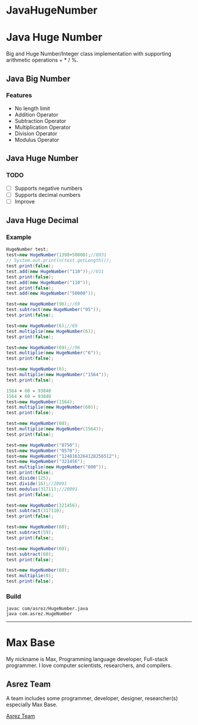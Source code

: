 # JavaHugeNumber

# Java Huge Number

Big and Huge Number/Integer class implementation with supporting arithmetic operations + * / %.

## Java Big Number

### Features

- No length limit
- Addition Operator
- Subtraction Operator
- Multiplication Operator
- Division Operator
- Modulus Operator

## Java Huge Number

### TODO

- [ ] Supports negative numbers
- [ ] Supports decimal numbers
- [ ] Improve

## Java Huge Decimal

### Example

```java
HugeNumber test;
test=new HugeNumber(1398+50000);//8931
// System.out.println(test.getLength());
test.print(false);
test.add(new HugeNumber("110"));//011
test.print(false);
test.add(new HugeNumber("110"));
test.print(false);
test.add(new HugeNumber("50000"));

test=new HugeNumber(96);//69
test.subtract(new HugeNumber("95"));
test.print(false);

test=new HugeNumber(6);//69
test.multiplie(new HugeNumber(6));
test.print(false);

test=new HugeNumber(69);//96
test.multiplie(new HugeNumber("6"));
test.print(false);

test=new HugeNumber(6);
test.multiplie(new HugeNumber("1564"));
test.print(false);

1564 × 60 = 93840
1564 × 60 = 93840
test=new HugeNumber(1564);
test.multiplie(new HugeNumber(60));
test.print(false);

test=new HugeNumber(60);
test.multiplie(new HugeNumber(1564));
test.print(false);

test=new HugeNumber("8750");
test=new HugeNumber("0578");
test=new HugeNumber("1248163264128256512");
test=new HugeNumber("321456");
test.multiplie(new HugeNumber("600"));
test.print(false);
test.divide(125);
test.divide(16);//20091
test.modulus(31711);//20091
test.print(false);

test=new HugeNumber(321456);
test.subtract(317110);
test.print(false);

test=new HugeNumber(60);
test.subtract(59);
test.print(false);

test=new HugeNumber(60);
test.subtract(60);
test.print(false);

test=new HugeNumber(60);
test.multiplie(0);
test.print(false);
```

### Build

```
javac com/asrez/HugeNumber.java
java com.asrez.HugeNumber
```

---------

# Max Base

My nickname is Max, Programming language developer, Full-stack programmer. I love computer scientists, researchers, and compilers.

## Asrez Team

A team includes some programmer, developer, designer, researcher(s) especially Max Base.

[Asrez Team](https://www.asrez.com/)
